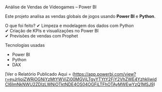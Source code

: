 Análise de Vendas de Videogames – Power BI 

Este projeto analisa as vendas globais de jogos usando **Power BI** e **Python**.  

 O que foi feito?
✔ Limpeza e modelagem dos dados com Python  
✔ Criação de KPIs e visualizações no Power BI  
✔ Previsões de vendas com Prophet  

 Tecnologias usadas
- Power BI 
- Python 
- DAX 

[Ver o Relatório Publicado Aqui = (https://app.powerbi.com/view?r=eyJrIjoiZWRjOGNiYzMtYWViZi00MGVjLTgyYTYtY2FjY2VhZWE4YzhkIiwidCI6ImNkNWU2ZDIzLWNiOTktNDE4OS04OGFiLTFhOTAyMWEwYzQ1MSJ9)
